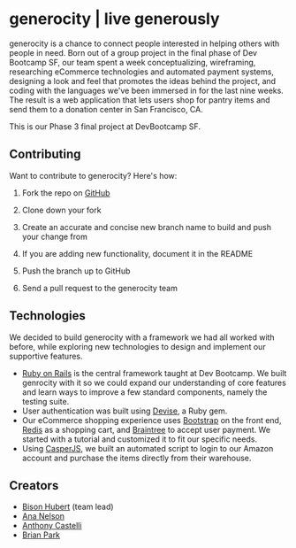 generocity | live generously
=============================


generocity is a chance to connect people interested in helping others with people in need. Born out of a group project in the final phase of Dev Bootcamp SF, our team spent a week conceptualizing, wireframing, researching eCommerce technologies and automated payment systems, designing a look and feel that promotes the ideas behind the project, and coding with the languages we've been immersed in for the last nine weeks. The result is a web application that lets users shop for pantry items and send them to a donation center in San Francisco, CA.

This is our Phase 3 final project at DevBootcamp SF.



## Contributing
Want to contribute to generocity? Here's how:

1. Fork the repo on [GitHub](https://github.com/davidbison/generocity)

2. Clone down your fork

3. Create an accurate and concise new branch name to build and push your change from

4. If you are adding new functionality, document it in the README

5. Push the branch up to GitHub

6. Send a pull request to the generocity team



## Technologies
We decided to build generocity with a framework we had all worked with before, while exploring new technologies to design and implement our supportive features.

* [Ruby on Rails](http://guides.rubyonrails.org/) is the central framework taught at Dev Bootcamp. We built genrocity with it so we could expand our understanding of core features and learn ways to improve a few standard components, namely the testing suite.
* User authentication was built using [Devise](https://rubygems.org/gems/devise/versions/3.5.2), a Ruby gem.
* Our eCommerce shopping experience uses [Bootstrap](http://http://getbootstrap.com//) on the front end, [Redis](http://redis.io/) as a shopping cart, and [Braintree](https://www.braintreepayments.com/) to accept user payment. We started with a tutorial and customized it to fit our specific needs.
* Using [CasperJS](http://casperjs.org/), we built an automated script to login to our Amazon account and purchase the items directly from their warehouse.



## Creators
* [Bison Hubert](https://github.com/davidbison) (team lead)
* [Ana Nelson](https://github.com/anaclair)
* [Anthony Castelli](https://github.com/anthonycastelli01)
* [Brian Park](https://github.com/br1anp4rk718)
